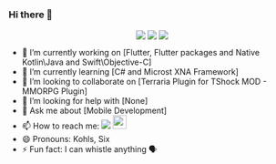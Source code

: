 ### Hi there 👋
<center>
        <td><img align="center" src="https://github-readme-stats.vercel.app/api/top-langs/?username=KohlsAdrian&hide=html&theme=radical&layout=compact"/>
        <td><img align="center" src="https://github-readme-stats.vercel.app/api/wakatime?username=KohlsAdrian"/>
        <td><img align="center" src="https://github-readme-stats.vercel.app/api?username=KohlsAdrian&theme=radical&show_icons=true"/>
</center>  

- 🔭 I’m currently working on [Flutter, Flutter packages and Native Kotlin\Java and Swift\Objective-C]
- 🌱 I’m currently learning [C# and Microst XNA Framework]
- 👯 I’m looking to collaborate on [Terraria Plugin for TShock MOD - MMORPG Plugin]
- 🤔 I’m looking for help with [None]
- 💬 Ask me about [Mobile Development]
- 📫 How to reach me: <a href="http://linkedin.com/in/adriankohls/"><img src="https://github.com/paulrobertlloyd/socialmediaicons/blob/main/linkedin-24x24.png"></img></a> <a href="https://pub.dev/publishers/adriankohls.app/packages"><img src="https://avatars.githubusercontent.com/u/1609975?s=200&v=4" width="24"></img></a> 
- 😄 Pronouns: Kohls, Six
- ⚡ Fun fact: I can whistle anything 🗣
